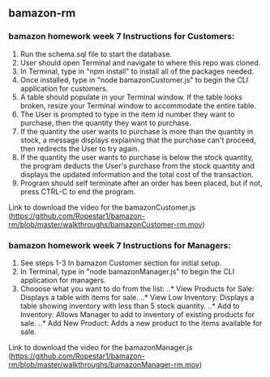 ## bamazon-rm
### bamazon homework week 7 Instructions for Customers:

1. Run the schema.sql file to start the database.
2. User should open Terminal and navigate to where this repo was cloned.
3. In Terminal, type in "npm install" to install all of the packages needed.
4. Once installed, type in "node bamazonCustomer.js" to begin the CLI application for customers.
5. A table should populate in your Terminal window. If the table looks broken, resize your Terminal window to accommodate the entire table.
6. The User is prompted to type in the item id number they want to purchase, then the quantity they want to purchase.
7. If the quantity the user wants to purchase is more than the quantity in stock, a message displays explaining that the purchase can't proceed, then redirects the User to try again.
8. If the quantity the user wants to purchase is below the stock quantity, the program deducts the User's purchase from the stock quantity and displays the updated information and the total cost of the transaction.
9. Program should self terminate after an order has been placed, but if not, press CTRL-C to end the program.

Link to download the video for the bamazonCustomer.js (https://github.com/Ropestar1/bamazon-rm/blob/master/walkthroughs/bamazonCustomer-rm.mov)

### bamazon homework week 7 Instructions for Managers:

1. See steps 1-3 In bamazon Customer section for initial setup.
2. In Terminal, type in "node bamazonManager.js" to begin the CLI application for managers.
3. Chooose what you want to do from the list:
..* View Products for Sale: Displays a table with items for sale.
..* View Low Inventory: Displays a table showing inventory with less than 5 stock quantity.
..* Add to Inventory: Allows Manager to add to inventory of existing products for sale.
..* Add New Product: Adds a new product to the items available for sale.

Link to download the video for the bamazonManager.js (https://github.com/Ropestar1/bamazon-rm/blob/master/walkthroughs/bamazonManager-rm.mov)
